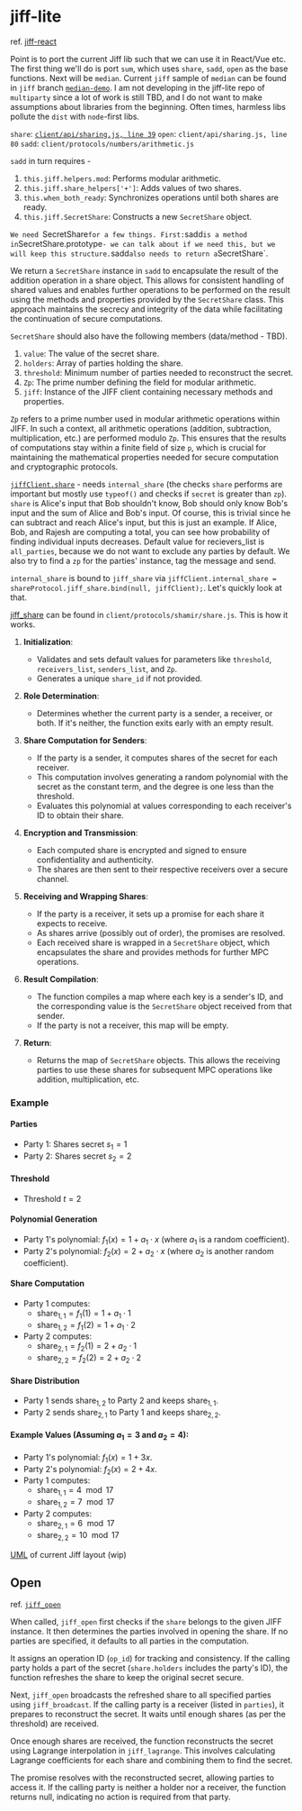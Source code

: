 # jiff-lite

ref. [jiff-react](https://github.com/abhinavmir/jiff-react)

Point is to port the current Jiff lib such that we can use it in React/Vue etc. The first thing we'll do is port `sum`, which uses `share`, `sadd`, `open` as the base functions. Next will be `median`. Current `jiff` sample of `median` can be found in `jiff` branch [`median-demo`](https://github.com/multiparty/jiff/tree/median_demo). I am not developing in the jiff-lite repo of `multiparty` since a lot of work is still TBD, and I do not want to make assumptions about libraries from the beginning. Often times, harmless libs pollute the `dist` with `node`-first libs.

`share`: [`client/api/sharing.js, line 39`]()
`open`: `client/api/sharing.js, line 80`
`sadd`: `client/protocols/numbers/arithmetic.js`

`sadd` in turn requires - 

1. `this.jiff.helpers.mod`: Performs modular arithmetic.
2. `this.jiff.share_helpers['+']`: Adds values of two shares.
3. `this.when_both_ready`: Synchronizes operations until both shares are ready.
4. `this.jiff.SecretShare`: Constructs a new `SecretShare` object.

`We need `SecretShare` for a few things. First: `sadd` is a method in `SecretShare.prototype` - we can talk about if we need this, but we will keep this structure. `sadd` also needs to return a `SecretShare`.

We return a `SecretShare` instance in `sadd` to encapsulate the result of the addition operation in a share object. This allows for consistent handling of shared values and enables further operations to be performed on the result using the methods and properties provided by the `SecretShare` class. This approach maintains the secrecy and integrity of the data while facilitating the continuation of secure computations.

`SecretShare` should also have the following members (data/method - TBD).

1. `value`: The value of the secret share.
2. `holders`: Array of parties holding the share.
3. `threshold`: Minimum number of parties needed to reconstruct the secret.
4. `Zp`: The prime number defining the field for modular arithmetic.
5. `jiff`: Instance of the JIFF client containing necessary methods and properties.


`Zp` refers to a prime number used in modular arithmetic operations within JIFF. In such a context, all arithmetic operations (addition, subtraction, multiplication, etc.) are performed modulo `Zp`. This ensures that the results of computations stay within a finite field of size `p`, which is crucial for maintaining the mathematical properties needed for secure computation and cryptographic protocols.

[`jiffClient.share`](https://github.com/abhinavmir/jiff/blob/2d61b98d7c3c408cc59cfb486b56ab269a20ab1b/lib/client/api/sharing.js#L39) - needs `internal_share` (the checks `share` performs are important but mostly use `typeof()` and checks if `secret` is greater than `zp`). `share` is Alice's input that Bob shouldn't know, Bob should only know Bob's input and the sum of Alice and Bob's input. Of course, this is trivial since he can subtract and reach Alice's input, but this is just an example. If Alice, Bob, and Rajesh are computing a total, you can see how probability of finding individual inputs decreases. Default value for recievers_list is `all_parties`, because we do not want to exclude any parties by default. We also try to find a `zp` for the parties' instance, tag the message and send. 

`internal_share` is bound to `jiff_share` via `jiffClient.internal_share = shareProtocol.jiff_share.bind(null, jiffClient);`. Let's quickly look at that.

[jiff_share](https://github.com/abhinavmir/jiff/blob/2d61b98d7c3c408cc59cfb486b56ab269a20ab1b/lib/client/protocols/shamir/share.js#L72) can be found in `client/protocols/shamir/share.js`. This is how it works.

1. **Initialization**: 
   - Validates and sets default values for parameters like `threshold`, `receivers_list`, `senders_list`, and `Zp`.
   - Generates a unique `share_id` if not provided.

2. **Role Determination**:
   - Determines whether the current party is a sender, a receiver, or both. If it's neither, the function exits early with an empty result.

3. **Share Computation for Senders**:
   - If the party is a sender, it computes shares of the secret for each receiver.
   - This computation involves generating a random polynomial with the secret as the constant term, and the degree is one less than the threshold.
   - Evaluates this polynomial at values corresponding to each receiver's ID to obtain their share.

4. **Encryption and Transmission**:
   - Each computed share is encrypted and signed to ensure confidentiality and authenticity.
   - The shares are then sent to their respective receivers over a secure channel.

5. **Receiving and Wrapping Shares**:
   - If the party is a receiver, it sets up a promise for each share it expects to receive.
   - As shares arrive (possibly out of order), the promises are resolved.
   - Each received share is wrapped in a `SecretShare` object, which encapsulates the share and provides methods for further MPC operations.

6. **Result Compilation**:
   - The function compiles a map where each key is a sender's ID, and the corresponding value is the `SecretShare` object received from that sender.
   - If the party is not a receiver, this map will be empty.

7. **Return**:
   - Returns the map of `SecretShare` objects. This allows the receiving parties to use these shares for subsequent MPC operations like addition, multiplication, etc.

### Example 

#### Parties
- Party 1: Shares secret $s_1 = 1$
- Party 2: Shares secret $s_2 = 2$

#### Threshold
- Threshold $t = 2$

#### Polynomial Generation
- Party 1's polynomial: $f_1(x) = 1 + a_1 \cdot x$ (where $a_1$ is a random coefficient).
- Party 2's polynomial: $f_2(x) = 2 + a_2 \cdot x$ (where $a_2$ is another random coefficient).

#### Share Computation
- Party 1 computes:
  - $\text{share}_{1,1} = f_1(1) = 1 + a_1 \cdot 1$
  - $\text{share}_{1,2} = f_1(2) = 1 + a_1 \cdot 2$
- Party 2 computes:
  - $\text{share}_{2,1} = f_2(1) = 2 + a_2 \cdot 1$
  - $\text{share}_{2,2} = f_2(2) = 2 + a_2 \cdot 2$

#### Share Distribution
- Party 1 sends $\text{share}_{1,2}$ to Party 2 and keeps $\text{share}_{1,1}$.
- Party 2 sends $\text{share}_{2,1}$ to Party 1 and keeps $\text{share}_{2,2}$.

#### Example Values (Assuming $a_1 = 3$ and $a_2 = 4$):
- Party 1's polynomial: $f_1(x) = 1 + 3x$.
- Party 2's polynomial: $f_2(x) = 2 + 4x$.
- Party 1 computes:
  - $\text{share}_{1,1} = 4 \mod 17$
  - $\text{share}_{1,2} = 7 \mod 17$
- Party 2 computes:
  - $\text{share}_{2,1} = 6 \mod 17$
  - $\text{share}_{2,2} = 10 \mod 17$


[UML](https://lucid.app/lucidchart/99958fb2-8a39-40cd-9797-5e5327f274ee/edit?viewport_loc=-2447%2C-1626%2C4894%2C2473%2CHWEp-vi-RSFO&invitationId=inv_7d9db5e2-3ebd-44dd-804b-ef3ade981056) of current Jiff layout (wip)


## Open
ref. [`jiff_open`](https://github.com/abhinavmir/jiff/blob/e062e840611e58bf98605da352d1ae69c115c080/lib/client/protocols/shamir/open.js#L40)

When called, `jiff_open` first checks if the `share` belongs to the given JIFF instance. It then determines the parties involved in opening the share. If no parties are specified, it defaults to all parties in the computation.

It assigns an operation ID (`op_id`) for tracking and consistency. If the calling party holds a part of the secret (`share.holders` includes the party's ID), the function refreshes the share to keep the original secret secure.

Next, `jiff_open` broadcasts the refreshed share to all specified parties using `jiff_broadcast`. If the calling party is a receiver (listed in `parties`), it prepares to reconstruct the secret. It waits until enough shares (as per the threshold) are received.

Once enough shares are received, the function reconstructs the secret using Lagrange interpolation in `jiff_lagrange`. This involves calculating Lagrange coefficients for each share and combining them to find the secret.

The promise resolves with the reconstructed secret, allowing parties to access it. If the calling party is neither a holder nor a receiver, the function returns null, indicating no action is required from that party.